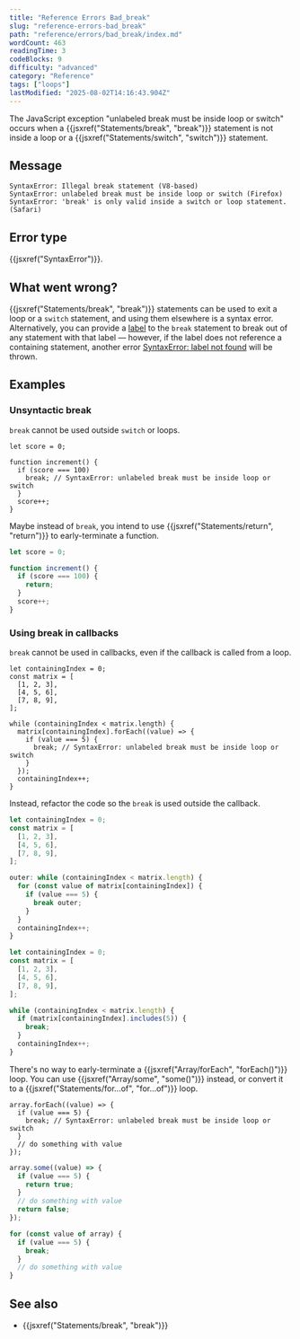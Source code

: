 ```yaml
---
title: "Reference Errors Bad_break"
slug: "reference-errors-bad_break"
path: "reference/errors/bad_break/index.md"
wordCount: 463
readingTime: 3
codeBlocks: 9
difficulty: "advanced"
category: "Reference"
tags: ["loops"]
lastModified: "2025-08-02T14:16:43.904Z"
---
```



The JavaScript exception "unlabeled break must be inside loop or switch" occurs when a {{jsxref("Statements/break", "break")}} statement is not inside a loop or a {{jsxref("Statements/switch", "switch")}} statement.

## Message

```plain
SyntaxError: Illegal break statement (V8-based)
SyntaxError: unlabeled break must be inside loop or switch (Firefox)
SyntaxError: 'break' is only valid inside a switch or loop statement. (Safari)
```

## Error type

{{jsxref("SyntaxError")}}.

## What went wrong?

{{jsxref("Statements/break", "break")}} statements can be used to exit a loop or a `switch` statement, and using them elsewhere is a syntax error. Alternatively, you can provide a [label](/en-US/docs/Web/JavaScript/Reference/Statements/label) to the `break` statement to break out of any statement with that label — however, if the label does not reference a containing statement, another error [SyntaxError: label not found](/en-US/docs/Web/JavaScript/Reference/Errors/Label_not_found) will be thrown.

## Examples

### Unsyntactic break

`break` cannot be used outside `switch` or loops.

```js-nolint example-bad
let score = 0;

function increment() {
  if (score === 100)
    break; // SyntaxError: unlabeled break must be inside loop or switch
  }
  score++;
}
```

Maybe instead of `break`, you intend to use {{jsxref("Statements/return", "return")}} to early-terminate a function.

```js example-good
let score = 0;

function increment() {
  if (score === 100) {
    return;
  }
  score++;
}
```

### Using break in callbacks

`break` cannot be used in callbacks, even if the callback is called from a loop.

```js-nolint example-bad
let containingIndex = 0;
const matrix = [
  [1, 2, 3],
  [4, 5, 6],
  [7, 8, 9],
];

while (containingIndex < matrix.length) {
  matrix[containingIndex].forEach((value) => {
    if (value === 5) {
      break; // SyntaxError: unlabeled break must be inside loop or switch
    }
  });
  containingIndex++;
}
```

Instead, refactor the code so the `break` is used outside the callback.

```js example-good
let containingIndex = 0;
const matrix = [
  [1, 2, 3],
  [4, 5, 6],
  [7, 8, 9],
];

outer: while (containingIndex < matrix.length) {
  for (const value of matrix[containingIndex]) {
    if (value === 5) {
      break outer;
    }
  }
  containingIndex++;
}
```

```js example-good
let containingIndex = 0;
const matrix = [
  [1, 2, 3],
  [4, 5, 6],
  [7, 8, 9],
];

while (containingIndex < matrix.length) {
  if (matrix[containingIndex].includes(5)) {
    break;
  }
  containingIndex++;
}
```

There's no way to early-terminate a {{jsxref("Array/forEach", "forEach()")}} loop. You can use {{jsxref("Array/some", "some()")}} instead, or convert it to a {{jsxref("Statements/for...of", "for...of")}} loop.

```js-nolint example-bad
array.forEach((value) => {
  if (value === 5) {
    break; // SyntaxError: unlabeled break must be inside loop or switch
  }
  // do something with value
});
```

```js example-good
array.some((value) => {
  if (value === 5) {
    return true;
  }
  // do something with value
  return false;
});
```

```js example-good
for (const value of array) {
  if (value === 5) {
    break;
  }
  // do something with value
}
```

## See also

- {{jsxref("Statements/break", "break")}}
